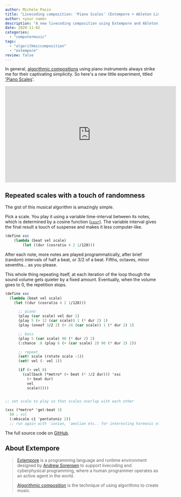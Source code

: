 ```yaml
---
author: Michele Pasin
title: "Livecoding composition: 'Piano Scales' (Extempore + Ableton Live)"
author: <your name>
description: "A new livecoding composition using Extempore and Ableton Live: 'Piano Scales'."
date: 2020-11-02
categories: 
  - "computermusic"
tags: 
  - "algorithmiccomposition"
  - "extempore"
review: false
---
```



In general, [algorithmic compositions](https://en.wikipedia.org/wiki/Algorithmic_composition) using piano instruments always strike me for their captivating simplicity. So here's a new little experiment, titled ['Piano Scales](https://www.youtube.com/watch?v=Qix3tbpb9V4)'.

<iframe width="560" height="315" src="https://www.youtube.com/embed/Qix3tbpb9V4" title="YouTube video player" frameborder="0" allow="accelerometer; autoplay; clipboard-write; encrypted-media; gyroscope; picture-in-picture" allowfullscreen></iframe>


## Repeated scales with a touch of randomness

The gist of this musical algorithm is amazingly simple. 

Pick a scale. You play it using a variable time-interval between its notes, which is determined by a cosine function ([`cosr`](https://extempore.michelepasin.org/1030.html)). The variable interval gives the final result a touch of suspense and makes it less computer-like. 

```scheme
(define xsc 
	(lambda (beat vel scale) 
		(let ((dur (cosratio 4 2 1/128)))
```

After each note, more notes are played programmatically, after brief (random) intervals of half a beat, or 3/2 of a beat. Fifths, octaves, minor sevenths... as you please.

This whole thing repeating itself, at each iteration of the loop though the sound volume gets quieter by a fixed amount. Eventually, when the volume goes to 0, the repetition stops. 

```scheme
(define xsc
  (lambda (beat vel scale)
    (let ((dur (cosratio 4 2 1/128)))

      ;; piano
      (play (car scale) vel dur 1)
      (play 5 (+ 12 (car scale)) 1 (* dur 2) 1)
      (play (oneof 3/2 2) (+ 24 (car scale)) 1 (* dur 2) 1)

      ;; bass
      (play 5 (car scale) 90 (* dur 2) 2)
      (:chance .8 (play 6 (+ (car scale) 2) 90 (* dur 2) 2))

      ;; repeat
      (set! scale (rotate scale -1))
      (set! vel (- vel 1))

      (if (> vel 0)
        (callback (*metro* (+ beat (* 1/2 dur))) 'xsc 
          (+ beat dur)
          vel
          scale)))))


;; set scale to play so that scales overlap with each other

(xsc (*metro* 'get-beat 1) 
  50 ; vol 
  (:mkscale c1 'pentatonic 2)) 
  ;; run again with 'ionian, 'aeolian etc.. for interesting harmonic effects
```

The full source code on [GitHub](https://github.com/lambdamusic/The-Musical-Code/blob/main/works/2020-11-piano-scales.xtm).

## About Extempore

> [Extempore](https://extemporelang.github.io/) is a programming language and runtime environment designed by [Andrew Sorensen](https://twitter.com/digego?lang=en) to support livecoding and cyberphysical programming, where a human programmer operates as an active agent in the world. 
> 
> [Algorithmic composition](https://en.wikipedia.org/wiki/Algorithmic_composition) is the technique of using algorithms to create music.

